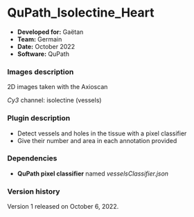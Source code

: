# QuPath_Isolectine_Heart

* **Developed for:** Gaëtan
* **Team:** Germain
* **Date:** October 2022
* **Software:** QuPath

### Images description

2D images taken with the Axioscan

*Cy3* channel: isolectine (vessels)

### Plugin description

* Detect vessels and holes in the tissue with a pixel classifier
* Give their number and area in each annotation provided

### Dependencies

* **QuPath pixel classifier** named *vesselsClassifier.json*

### Version history

Version 1 released on October 6, 2022.

